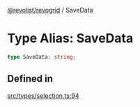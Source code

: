 [@revolist/revogrid](README.md) / SaveData

# Type Alias: SaveData

```ts
type SaveData: string;
```

## Defined in

[src/types/selection.ts:94](https://github.com/revolist/revogrid/blob/ff1c29109648eb0543e674392be7b9af90d92acc/src/types/selection.ts#L94)

